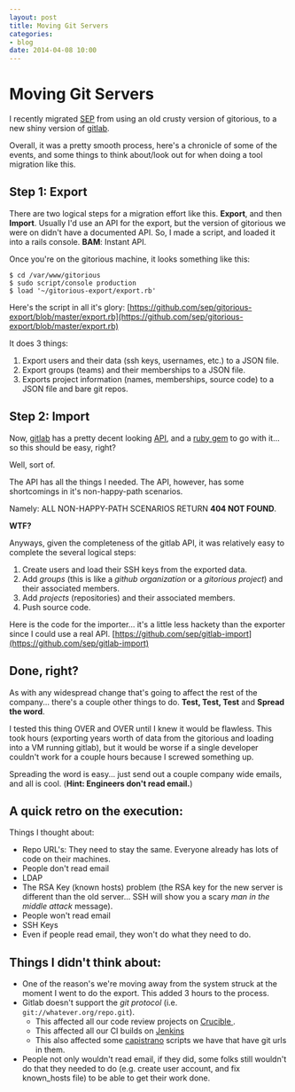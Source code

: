 ```yaml
---
layout: post
title: Moving Git Servers
categories:
- blog
date: 2014-04-08 10:00
---
```

# Moving Git Servers

I recently migrated [SEP](http://www.sep.com) from using an old crusty version of gitorious, to a new shiny version of [gitlab](http://gitlab.com).

Overall, it was a pretty smooth process, here's a chronicle of some of the events, and some things to think about/look out for when doing a tool migration like this.

## Step 1: Export

There are two logical steps for a migration effort like this.  __Export__, and then __Import__.  Usually I'd use an API for the export, but the version of gitorious we were on didn't have a documented API.  So, I made a script, and loaded it into a rails console.  __BAM__: Instant API.

Once you're on the gitorious machine, it looks something like this:

    $ cd /var/www/gitorious
    $ sudo script/console production
    $ load '~/gitorious-export/export.rb'

Here's the script in all it's glory: [https://github.com/sep/gitorious-export/blob/master/export.rb](https://github.com/sep/gitorious-export/blob/master/export.rb)

It does 3 things:

1. Export users and their data (ssh keys, usernames, etc.) to a JSON file.
1. Export groups (teams) and their memberships to a JSON file.
1. Exports project information (names, memberships, source code) to a JSON file and bare git repos.

## Step 2: Import

Now, [gitlab](http://gitlab.com) has a pretty decent looking [API](http://doc.gitlab.com/ce/api/), and a [ruby gem](https://github.com/NARKOZ/gitlab) to go with it... so this should be easy, right?

Well, sort of.

The API has all the things I needed.  The API, however, has some shortcomings in it's non-happy-path scenarios.

Namely: ALL NON-HAPPY-PATH SCENARIOS RETURN __404 NOT FOUND__.

__WTF?__

Anyways, given the completeness of the gitlab API, it was relatively easy to complete the several logical steps:

1. Create users and load their SSH keys from the exported data.
1. Add _groups_ (this is like a _github organization_ or a _gitorious project_) and their associated members.
1. Add _projects_ (repositories) and their associated members.
1. Push source code.

Here is the code for the importer... it's a little less hackety than the exporter since I could use a real API.  [https://github.com/sep/gitlab-import](https://github.com/sep/gitlab-import)

## Done, right?

As with any widespread change that's going to affect the rest of the company... there's a couple other things to do.  __Test, Test, Test__ and __Spread the word__.

I tested this thing OVER and OVER until I knew it would be flawless.  This took hours (exporting years worth of data from the gitorious and loading into a VM running gitlab), but it would be worse if a single developer couldn't work for a couple hours because I screwed something up.

Spreading the word is easy... just send out a couple company wide emails, and all is cool.  (__Hint:  Engineers don't read email.__)

## A quick retro on the execution:

Things I thought about:

* Repo URL's:  They need to stay the same.  Everyone already has lots of code on their machines.
* People don't read email
* LDAP
* The RSA Key (known hosts) problem (the RSA key for the new server is different than the old server... SSH will show you a scary _man in the middle attack_ message).
* People won't read email
* SSH Keys
* Even if people read email, they won't do what they need to do.

## Things I didn't think about:

* One of the reason's we're moving away from the system struck at the moment I went to do the export.  This added 3 hours to the process.
* Gitlab doesn't support the _git protocol_ (i.e. `git://whatever.org/repo.git`).
    * This affected all our code review projects on [Crucible ](https://www.atlassian.com/software/crucible/overview).
    * This affected all our CI builds on [Jenkins](http://jenkins-ci.org)
    * This also affected some [capistrano](http://capistranorb.com/) scripts we have that have git urls in them.
* People not only wouldn't read email, if they did, some folks still wouldn't do that they needed to do (e.g. create user account, and fix known_hosts file) to be able to get their work done.

